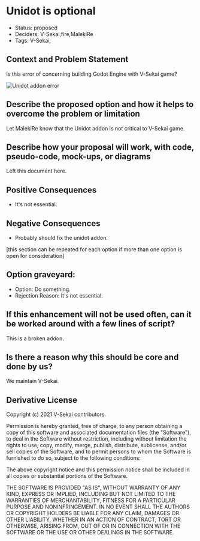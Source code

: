 # Unidot is optional

- Status: proposed <!-- draft | rejected | accepted | deprecated | superseded by -->
- Deciders: V-Sekai,fire,MalekiRe
- Tags: V-Sekai,

## Context and Problem Statement

Is this error of concerning building Godot Engine with V-Sekai game?

![Unidot addon error](https://user-images.githubusercontent.com/32321/194445076-7858161f-9a5b-4a24-81a9-f0710799e1fd.png)

## Describe the proposed option and how it helps to overcome the problem or limitation

Let MalekiRe know that the Unidot addon is not critical to V-Sekai game.

## Describe how your proposal will work, with code, pseudo-code, mock-ups, or diagrams

Left this document here.

## Positive Consequences <!-- optional -->

- It's not essential.

## Negative Consequences <!-- optional -->

- Probably should fix the unidot addon.

[this section can be repeated for each option if more than one option is open for consideration]

## Option graveyard: <!-- same as above -->

- Option: Do something.
- Rejection Reason: It's not essential.

## If this enhancement will not be used often, can it be worked around with a few lines of script?

This is a broken addon.

## Is there a reason why this should be core and done by us?

We maintain V-Sekai.

## Derivative License

Copyright (c) 2021 V-Sekai contributors.

Permission is hereby granted, free of charge, to any person obtaining a copy
of this software and associated documentation files (the "Software"), to deal
in the Software without restriction, including without limitation the rights
to use, copy, modify, merge, publish, distribute, sublicense, and/or sell
copies of the Software, and to permit persons to whom the Software is
furnished to do so, subject to the following conditions:

The above copyright notice and this permission notice shall be included in all
copies or substantial portions of the Software.

THE SOFTWARE IS PROVIDED "AS IS", WITHOUT WARRANTY OF ANY KIND, EXPRESS OR
IMPLIED, INCLUDING BUT NOT LIMITED TO THE WARRANTIES OF MERCHANTABILITY,
FITNESS FOR A PARTICULAR PURPOSE AND NONINFRINGEMENT. IN NO EVENT SHALL THE
AUTHORS OR COPYRIGHT HOLDERS BE LIABLE FOR ANY CLAIM, DAMAGES OR OTHER
LIABILITY, WHETHER IN AN ACTION OF CONTRACT, TORT OR OTHERWISE, ARISING FROM,
OUT OF OR IN CONNECTION WITH THE SOFTWARE OR THE USE OR OTHER DEALINGS IN THE
SOFTWARE.
